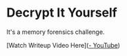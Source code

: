 # Decrypt It Yourself

It's a memory forensics challenge.

[Watch Writeup Video Here]([- YouTube](https://youtu.be/0q5biBXiWvM))


